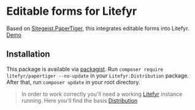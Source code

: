 # Editable forms for Litefyr

Based on [Sitegeist.PaperTiger], this integrates editable forms into Litefyr.
[Demo](https://elements.litefyr.io/papertiger)

## Installation

This package is available via [packagist]. Run `composer require litefyr/papertiger --no-update` in your
`Litefyr.Distribution` package. After that, run `composer update` in your root directory.

> In order to work correctly you'll need a working [Litefyr] instance running. Here you'll find the basis [Distribution]

[litefyr]: https://litefyr.io
[distribution]: https://github.com/Litefyr/Distribution
[packagist]: https://packagist.org/packages/litefyr/papertiger
[sitegeist.papertiger]: https://github.com/sitegeist/Sitegeist.PaperTiger
